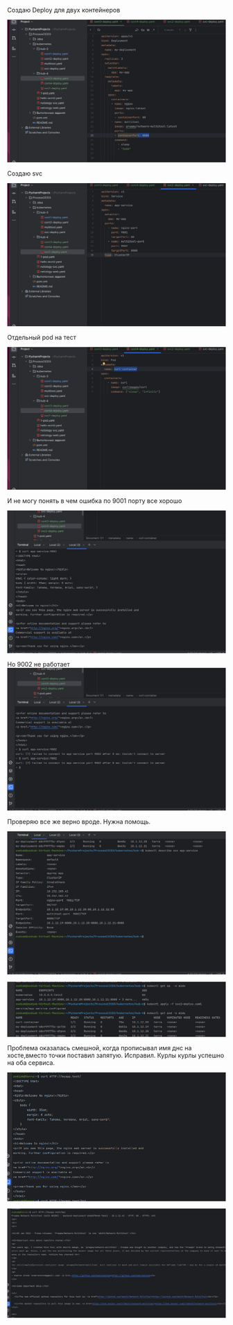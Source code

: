   Создаю Deploy для двух контейнеров
  
  ![dfe846bdd028b5b38bb81d900ad7b36b.png](../_resources/dfe846bdd028b5b38bb81d900ad7b36b-11.png)
  
  Создаю svc
  
  ![9f4d3e4842405ccffc2505be588ec22c.png](../_resources/9f4d3e4842405ccffc2505be588ec22c-11.png)
  
  Отдельный pod на тест
	
![1897afe0cb1f4d008e4cad57cf1501b9.png](../_resources/1897afe0cb1f4d008e4cad57cf1501b9-11.png)

И не могу понять в чем ошибка по 9001 порту все хорошо 

![064582aa0fc291824653612cc8a60121.png](../_resources/064582aa0fc291824653612cc8a60121-11.png)

Но 9002 не работает 
![2f0fd5b897f6e72adbd7351b57321595.png](../_resources/2f0fd5b897f6e72adbd7351b57321595-11.png)

  Проверяю все же верно вроде. Нужна помощь.
  
![860516bba208ad5c1ed14951776d38f8.png](../_resources/860516bba208ad5c1ed14951776d38f8-11.png)

![ec75daaa1b85869d2bf71b5213ff5f34.png](../_resources/ec75daaa1b85869d2bf71b5213ff5f34-11.png)

Проблема оказалась смешной, когда прописывал имя днс на хосте,вместо точки поставил запятую. Исправил. Курлы курлы успешно на оба сервиса.

![ca8cfacff6074d868be4ed8cf9439d6a.png](../_resources/ca8cfacff6074d868be4ed8cf9439d6a-10.png)

![d8d90ad4162b886d2d051a228dcc935c.png](../_resources/d8d90ad4162b886d2d051a228dcc935c-10.png)


  


